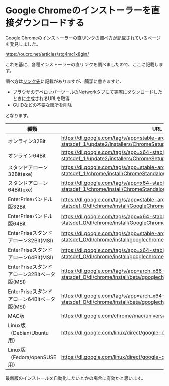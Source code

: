 <!--
title:   Googole Chromeのインストーラーの直リンク
tags:    Chrome,google,インストーラー,インストール
id:      8a72eee1c6643044a5cc
private: false
-->
# Google Chromeのインストーラーを直接ダウンロードする

Google Chromeのインストーラーの直リンクの調べ方が記載されているページを発見しました。

https://oucrc.net/articles/stg4mc1x8gin/

これを基に、各種インストーラーの直リンクを調べましたので、ここに記載します。

調べ方は[リンク先](https://oucrc.net/articles/stg4mc1x8gin/)に記載がありますが、簡潔に書きますと、
* ブラウザのデベロッパーツールのNetworkタブにて実際にダウンロードしたときに生成されるURLを取得
* GUIDなどの不要な箇所を削除

となります。


|  種類  |  URL  |
| ---- | ---- |
| オンライン32Bit | https://dl.google.com/tag/s/app=stable-arch_x86-statsdef_1/update2/installers/ChromeSetup.exe |
| オンライン64Bit | https://dl.google.com/tag/s/app=x64-stable-statsdef_1/update2/installers/ChromeSetup.exe |
| スタンドアローン32Bit(exe) | https://dl.google.com/tag/s/app=stable-arch_x86-statsdef_1/chrome/install/ChromeStandaloneSetup.exe |
| スタンドアローン64Bit(exe) | https://dl.google.com/tag/s/app=x64-stable-statsdef_1/chrome/install/ChromeStandaloneSetup64.exe |
| EnterPriseバンドル版32Bit | https://dl.google.com/tag/s/app=stable-arch_x86-statsdef_0/dl/chrome/install/GoogleChromeEnterpriseBundle.zip |
| EnterPriseバンドル版64Bit | https://dl.google.com/tag/s/app=x64-stable-statsdef_0/dl/chrome/install/GoogleChromeEnterpriseBundle64.zip |
| EnterPriseスタンドアローン32Bit(MSI) | https://dl.google.com/tag/s/app=stable-arch_x86-statsdef_0/dl/chrome/install/googlechromestandaloneenterprise.msi |
| EnterPriseスタンドアローン64Bit(MSI) | https://dl.google.com/tag/s/app=x64-stable-statsdef_0/dl/chrome/install/googlechromestandaloneenterprise64.msi |
| EnterPriseスタンドアローン32Bitベータ版(MSI) | https://dl.google.com/tag/s/app=arch_x86-statsdef_0/dl/chrome/install/beta/googlechromebetastandaloneenterprise.msi |
| EnterPriseスタンドアローン64Bitベータ版(MSI) | https://dl.google.com/tag/s/app=arch_x64-statsdef_0/dl/chrome/install/beta/googlechromebetastandaloneenterprise64.msi |
| MAC版| https://dl.google.com/chrome/mac/universal/stable/GGRO/googlechrome.dmg |
| Linux版（Debian/Ubuntu 用） | https://dl.google.com/linux/direct/google-chrome-stable_current_amd64.deb |
| Linux版（Fedora/openSUSE 用）| https://dl.google.com/linux/direct/google-chrome-stable_current_x86_64.rpm |

最新版のインストールを自動化したいとかの場合に有効かと思います。